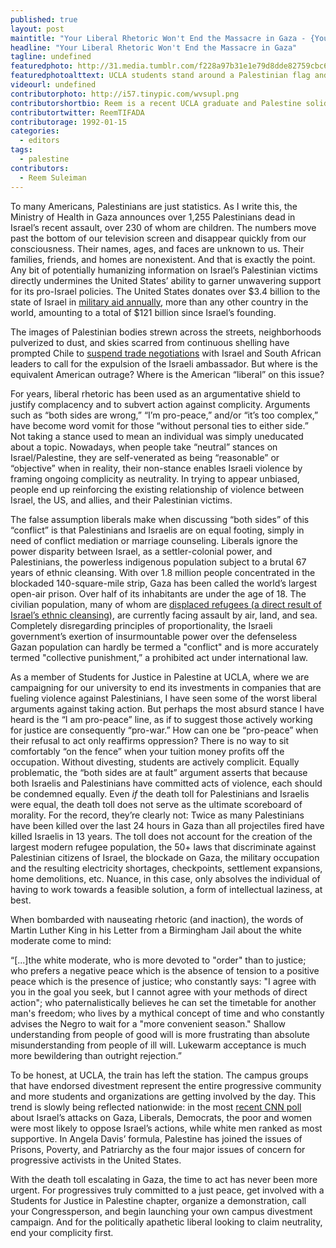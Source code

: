 ```yaml
---
published: true
layout: post
maintitle: "Your Liberal Rhetoric Won't End the Massacre in Gaza - {Young}ist"
headline: "Your Liberal Rhetoric Won't End the Massacre in Gaza"
tagline: undefined
featuredphoto: http://31.media.tumblr.com/f228a97b31e1e79d8dde82759cbc6404/tumblr_n9l9ddqusM1ql60owo1_1280.jpg
featuredphotoalttext: UCLA students stand around a Palestinian flag and a banner that reads "DIVEST".
videourl: undefined
contributorphoto: http://i57.tinypic.com/wvsupl.png
contributorshortbio: Reem is a recent UCLA graduate and Palestine solidarity activist.
contributortwitter: ReemTIFADA
contributorage: 1992-01-15
categories: 
  - editors
tags: 
  - palestine
contributors: 
  - Reem Suleiman
---
```


To many Americans, Palestinians are just statistics. As I write this, the Ministry of Health in Gaza announces over 1,255 Palestinians dead in Israel’s recent assault, over 230 of whom are children. The numbers move past the bottom of our television screen and disappear quickly from our consciousness. Their names, ages, and faces are unknown to us. Their families, friends, and homes are nonexistent. And that is exactly the point. Any bit of potentially humanizing information on Israel’s Palestinian victims directly undermines the United States’ ability to garner unwavering support for its pro-Israel policies. The United States donates over $3.4 billion to the state of Israel in [military aid annually](http://www.haaretz.com/news/diplomacy-defense/.premium-1.528784), more than any other country in the world, amounting to a total of $121 billion since Israel’s founding.

The images of Palestinian bodies strewn across the streets, neighborhoods pulverized to dust, and skies scarred from continuous shelling have prompted Chile to [suspend trade negotiations](https://www.youtube.com/watch?v=JevgdCRLTPw&feature=youtu.be) with Israel and South African leaders to call for the expulsion of the Israeli ambassador. But where is the equivalent American outrage? Where is the American “liberal” on this issue?

For years, liberal rhetoric has been used as an argumentative shield to justify complacency and to subvert action against complicity. Arguments such as “both sides are wrong,” “I’m pro-peace,” and/or “it’s too complex,” have become word vomit for those “without personal ties to either side.” Not taking a stance used to mean an individual was simply uneducated about a topic. Nowadays, when people take “neutral” stances on Israel/Palestine, they are self-venerated as being “reasonable” or “objective” when in reality, their non-stance enables Israeli violence by framing ongoing complicity as neutrality. In trying to appear unbiased, people end up reinforcing the existing relationship of violence between Israel, the US, and allies, and their Palestinian victims. 

The false assumption liberals make when discussing “both sides” of this “conflict” is that Palestinians and Israelis are on equal footing, simply in need of conflict mediation or marriage counseling. Liberals ignore the power disparity between Israel, as a settler-colonial power, and Palestinians, the powerless indigenous population subject to a brutal 67 years of ethnic cleansing. With over 1.8 million people concentrated in the blockaded 140-square-mile strip, Gaza has been called the world’s largest open-air prison. Over half of its inhabitants are under the age of 18. The civilian population, many of whom are [displaced refugees (a direct result of Israel’s ethnic cleansing)](http://www.alternet.org/world/heart-problem-israel-mass-expulsion-palestinian-people), are currently facing assault by air, land, and sea. Completely disregarding principles of proportionality, the Israeli government’s exertion of insurmountable power over the defenseless Gazan population can hardly be termed a "conflict" and is more accurately termed "collective punishment,” a prohibited act under international law.

As a member of Students for Justice in Palestine at UCLA, where we are campaigning for our university to end its investments in companies that are fueling violence against Palestinians, I have seen some of the worst liberal arguments against taking action. But perhaps the most absurd stance I have heard is the “I am pro-peace” line, as if to suggest those actively working for justice are consequently “pro-war.” How can one be “pro-peace” when their refusal to act only reaffirms oppression? There is no way to sit comfortably “on the fence” when your tuition money profits off the occupation. Without divesting, students are actively complicit. Equally problematic, the “both sides are at fault” argument asserts that because both Israelis and Palestinians have committed acts of violence, each should be condemned equally. Even *if* the death toll for Palestinians and Israelis were equal, the death toll does not serve as the ultimate scoreboard of morality. For the record, they’re clearly not: Twice as many Palestinians have been killed over the last 24 hours in Gaza than all projectiles fired have killed Israelis in 13 years. The toll does not account for the creation of the largest modern refugee population, the 50+ laws that discriminate against Palestinian citizens of Israel, the blockade on Gaza, the military occupation and the resulting electricity shortages, checkpoints, settlement expansions, home demolitions, etc. Nuance, in this case, only absolves the individual of having to work towards a feasible solution, a form of intellectual laziness, at best.

When bombarded with nauseating rhetoric (and inaction), the words of Martin Luther King in his Letter from a Birmingham Jail about the white moderate come to mind:

“[...]the white moderate, who is more devoted to "order" than to justice; who prefers a negative peace which is the absence of tension to a positive peace which is the presence of justice; who constantly says: "I agree with you in the goal you seek, but I cannot agree with your methods of direct action"; who paternalistically believes he can set the timetable for another man's freedom; who lives by a mythical concept of time and who constantly advises the Negro to wait for a "more convenient season." Shallow understanding from people of good will is more frustrating than absolute misunderstanding from people of ill will. Lukewarm acceptance is much more bewildering than outright rejection.”

To be honest, at UCLA, the train has left the station. The campus groups that have endorsed divestment represent the entire progressive community and more students and organizations are getting involved by the day. This trend is slowly being reflected nationwide: in the most [recent CNN poll](http://i2.cdn.turner.com/cnn/2014/images/07/21/rel7b.pdf) about Israel’s attacks on Gaza, Liberals, Democrats, the poor and women were most likely to oppose Israel’s actions, while white men ranked as most supportive. In Angela Davis’ formula, Palestine has joined the issues of Prisons, Poverty, and Patriarchy as the four major issues of concern for progressive activists in the United States.

With the death toll escalating in Gaza, the time to act has never been more urgent. For progressives truly committed to a just peace, get involved with a Students for Justice in Palestine chapter, organize a demonstration, call your Congressperson, and begin launching your own campus divestment campaign. And for the politically apathetic liberal looking to claim neutrality, end your complicity first.
